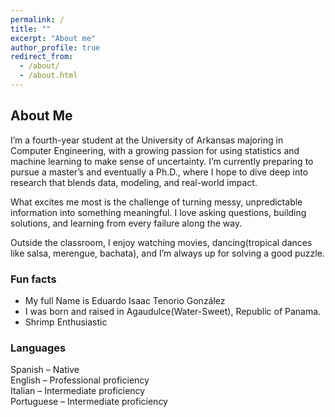 ```yaml
---
permalink: /
title: ""
excerpt: "About me"
author_profile: true
redirect_from: 
  - /about/
  - /about.html
---
```

## About Me 

I’m a fourth-year student at the University of Arkansas majoring in Computer Engineering, with a growing passion for using statistics and machine learning to make sense of uncertainty. I’m currently preparing to pursue a master’s and eventually a Ph.D., where I hope to dive deep into research that blends data, modeling, and real-world impact.

What excites me most is the challenge of turning messy, unpredictable information into something meaningful. I love asking questions, building solutions, and learning from every failure along the way.

Outside the classroom, I enjoy watching movies, dancing(tropical dances like salsa, merengue, bachata), and I’m always up for solving a good puzzle. 


### Fun facts 
- My full Name is Eduardo Isaac Tenorio González
- I was born and raised in Agaudulce(Water-Sweet), Republic of Panama. 
- Shrimp Enthusiastic
  

### Languages
<p style="margin: 0">Spanish – Native</p>
<p style="margin: 0">English  – Professional proficiency</p>
<p style="margin: 0">Italian   – Intermediate proficiency</p>
<p style="margin: 0">Portuguese – Intermediate proficiency</p>

